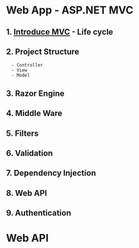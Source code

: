 # Web App - ASP.NET MVC
## 1. [Introduce MVC](https://docs.microsoft.com/en-us/aspnet/core/tutorials/first-mvc-app/start-mvc?view=aspnetcore-5.0&tabs=visual-studio) - Life cycle 
## 2. Project Structure
      - Controller 
      - View 
      - Model
## 3. Razor Engine
## 4. Middle Ware
## 5. Filters
## 6. Validation
## 7. Dependency Injection
## 8. Web API
## 9. Authentication

# Web API

